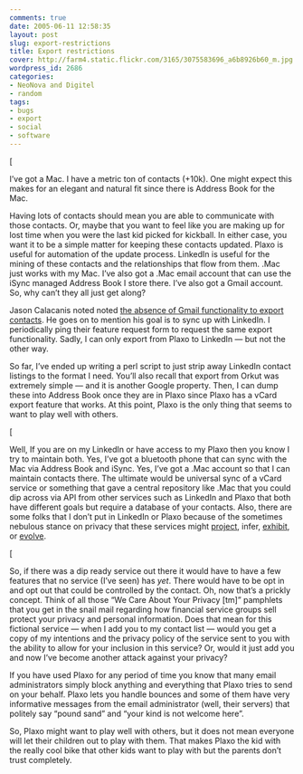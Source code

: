 ```yaml
---
comments: true
date: 2005-06-11 12:58:35
layout: post
slug: export-restrictions
title: Export restrictions
cover: http://farm4.static.flickr.com/3165/3075583696_a6b8926b60_m.jpg
wordpress_id: 2686
categories:
- NeoNova and Digitel
- random
tags:
- bugs
- export
- social
- software
---
```


[

I’ve got a Mac. I have a metric ton of contacts (+10k). One might expect this makes for an elegant and natural fit since there is Address Book for the Mac.

Having lots of contacts should mean you are able to communicate with those contacts. Or, maybe that you want to feel like you are making up for lost time when you were the last kid picked for kickball. In either case, you want it to be a simple matter for keeping these contacts updated. Plaxo is useful for automation of the update process. LinkedIn is useful for the mining of these contacts and the relationships that flow from them. .Mac just works with my Mac. I’ve also got a .Mac email account that can use the iSync managed Address Book I store there. I’ve also got a Gmail account. So, why can’t they all just get along?

Jason Calacanis noted noted [the absence of Gmail functionality to export contacts](http://calacanis.com/2005/06/11/exporting-gmail-contacts-or-are-you-trying-to-lock-me/). He goes on to mention his goal is to sync up with LinkedIn. I periodically ping their feature request form to request the same export functionality. Sadly, I can only export from Plaxo to LinkedIn — but not the other way.

So far, I’ve ended up writing a perl script to just strip away LinkedIn contact listings to the format I need. You’ll also recall that export from Orkut was extremely simple — and it is another Google property. Then, I can dump these into Address Book once they are in Plaxo since Plaxo has a vCard export feature that works. At this point, Plaxo is the only thing that seems to want to play well with others.

[

Well, If you are on my LinkedIn or have access to my Plaxo then you know I try to maintain both. Yes, I’ve got a bluetooth phone that can sync with the Mac via Address Book and iSync. Yes, I’ve got a .Mac account so that I can maintain contacts there. The ultimate would be universal sync of a vCard service or something that gave a central repository like .Mac that you could dip across via API from other services such as LinkedIn and Plaxo that both have different goals but require a database of your contacts. Also, there are some folks that I don’t put in LinkedIn or Plaxo because of the sometimes nebulous stance on privacy that these services might [project](http://www.google.com/search?q=plaxo+%22privacy+concerns%22), infer, [exhibit](http://www.google.com/search?q=linkedin+%22privacy+concerns%22), or [evolve](http://www.google.com/search?q=gmail+%22privacy+concerns%22).

[

So, if there was a dip ready service out there it would have to have a few features that no service (I’ve seen) has _yet_. There would have to be opt in and opt out that could be controlled by the contact. Oh, now that’s a prickly concept. Think of all those “We Care About Your Privacy [tm]” pamphlets that you get in the snail mail regarding how financial service groups sell protect your privacy and personal information. Does that mean for this fictional service — when I add you to my contact list — would you get a copy of my intentions and the privacy policy of the service sent to you with the ability to allow for your inclusion in this service? Or, would it just add you and now I’ve become another attack against your privacy?

If you have used Plaxo for any period of time you know that many email administrators simply block anything and everything that Plaxo tries to send on your behalf. Plaxo lets you handle bounces and some of them have very informative messages from the email administrator (well, their servers) that politely say “pound sand” and “your kind is not welcome here”.

So, Plaxo might want to play well with others, but it does not mean everyone will let their children out to play with them. That makes Plaxo the kid with the really cool bike that other kids want to play with but the parents don’t trust completely.
